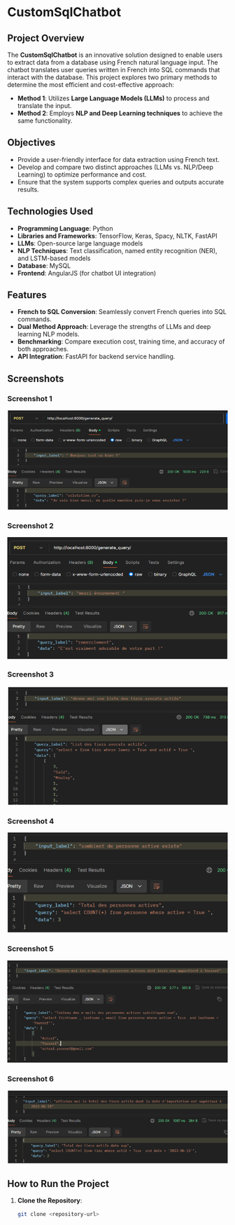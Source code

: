 # CustomSqlChatbot

## Project Overview
The **CustomSqlChatbot** is an innovative solution designed to enable users to extract data from a database using French natural language input. The chatbot translates user queries written in French into SQL commands that interact with the database. This project explores two primary methods to determine the most efficient and cost-effective approach:
- **Method 1**: Utilizes **Large Language Models (LLMs)** to process and translate the input.
- **Method 2**: Employs **NLP and Deep Learning techniques** to achieve the same functionality.

## Objectives
- Provide a user-friendly interface for data extraction using French text.
- Develop and compare two distinct approaches (LLMs vs. NLP/Deep Learning) to optimize performance and cost.
- Ensure that the system supports complex queries and outputs accurate results.

## Technologies Used
- **Programming Language**: Python
- **Libraries and Frameworks**: TensorFlow, Keras, Spacy, NLTK, FastAPI
- **LLMs**: Open-source large language models
- **NLP Techniques**: Text classification, named entity recognition (NER), and LSTM-based models
- **Database**: MySQL
- **Frontend**: AngularJS (for chatbot UI integration)

## Features
- **French to SQL Conversion**: Seamlessly convert French queries into SQL commands.
- **Dual Method Approach**: Leverage the strengths of LLMs and deep learning NLP models.
- **Benchmarking**: Compare execution cost, training time, and accuracy of both approaches.
- **API Integration**: FastAPI for backend service handling.

## Screenshots
### Screenshot 1
![Screenshot of CustomSqlChatbot API](./screenshot1.PNG)

### Screenshot 2
![Screenshot of CustomSqlChatbot API](./screenshot2.PNG)

### Screenshot 3
![Screenshot of CustomSqlChatbot API](./screenshot3.PNG)

### Screenshot 4
![Screenshot of CustomSqlChatbot API](./screenshot4.PNG)

### Screenshot 5
![Screenshot of CustomSqlChatbot API](./screenshot5.PNG)

### Screenshot 6
![Screenshot of CustomSqlChatbot API](./screenshot6.PNG)

## How to Run the Project
1. **Clone the Repository**:
   ```bash
   git clone <repository-url>
